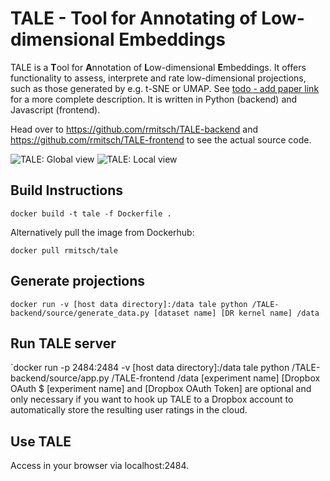 # TALE - Tool for Annotating of Low-dimensional Embeddings

TALE is a **T**ool for **A**nnotation of **L**ow-dimensional **E**mbeddings. It offers functionality to assess, interprete and rate low-dimensional projections, such as those generated by e.g. t-SNE or UMAP. See [todo - add paper link](www.arxiv.org) for a more complete description. It is written in Python (backend) and Javascript (frontend).

Head over to https://github.com/rmitsch/TALE-backend and https://github.com/rmitsch/TALE-frontend to see the actual source code.

![TALE: Global view](https://github.com/rmitsch/TALE/doc/tale_global)
![TALE: Local view](https://github.com/rmitsch/TALE/doc/tale_local.png)

## Build Instructions

`docker build -t tale -f Dockerfile .`

Alternatively pull the image from Dockerhub:

`docker pull rmitsch/tale`

## Generate projections

`docker run -v [host data directory]:/data tale python /TALE-backend/source/generate_data.py [dataset name] [DR kernel name] /data`    

## Run TALE server

`docker run -p 2484:2484 -v [host data directory]:/data tale python /TALE-backend/source/app.py /TALE-frontend /data [experiment name] [Dropbox OAuth $
[experiment name] and [Dropbox OAuth Token] are optional and only necessary if you want to hook up TALE to a Dropbox account to automatically store the resulting user ratings in the cloud.

## Use TALE

Access in your browser via localhost:2484.
